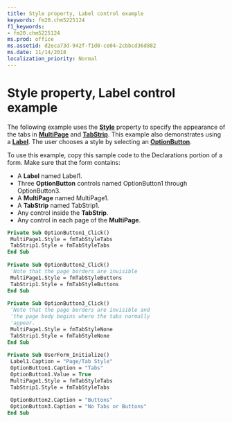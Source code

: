 ```yaml
---
title: Style property, Label control example
keywords: fm20.chm5225124
f1_keywords:
- fm20.chm5225124
ms.prod: office
ms.assetid: d2eca73d-942f-f1d0-ce04-2cbbcd36d882
ms.date: 11/14/2018
localization_priority: Normal
---
```



# Style property, Label control example

The following example uses the **[Style](style-property.md)** property to specify the appearance of the tabs in **[MultiPage](multipage-control.md)** and **[TabStrip](tabstrip-control.md)**. This example also demonstrates using a **[Label](label-control.md)**. The user chooses a style by selecting an **[OptionButton](optionbutton-control.md)**.

To use this example, copy this sample code to the Declarations portion of a form. Make sure that the form contains:

- A **Label** named Label1.    
- Three **OptionButton** controls named OptionButton1 through OptionButton3.    
- A **MultiPage** named MultiPage1.    
- A **TabStrip** named TabStrip1.   
- Any control inside the **TabStrip**.   
- Any control in each page of the **MultiPage**.
    

```vb
Private Sub OptionButton1_Click() 
 MultiPage1.Style = fmTabStyleTabs 
 TabStrip1.Style = fmTabStyleTabs 
End Sub 
 
Private Sub OptionButton2_Click() 
 'Note that the page borders are invisible 
 MultiPage1.Style = fmTabStyleButtons 
 TabStrip1.Style = fmTabStyleButtons 
End Sub 
 
Private Sub OptionButton3_Click() 
 'Note that the page borders are invisible and 
 'the page body begins where the tabs normally 
 'appear. 
 MultiPage1.Style = fmTabStyleNone 
 TabStrip1.Style = fmTabStyleNone 
End Sub 
 
Private Sub UserForm_Initialize() 
 Label1.Caption = "Page/Tab Style" 
 OptionButton1.Caption = "Tabs" 
 OptionButton1.Value = True 
 MultiPage1.Style = fmTabStyleTabs 
 TabStrip1.Style = fmTabStyleTabs 
 
 OptionButton2.Caption = "Buttons" 
 OptionButton3.Caption = "No Tabs or Buttons" 
End Sub
```


